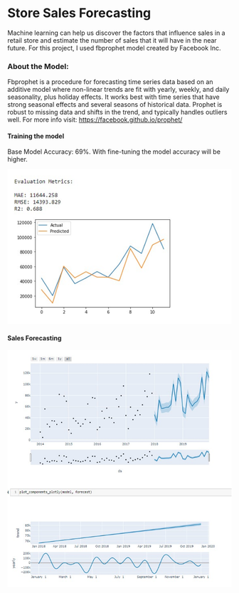 # Store Sales Forecasting

Machine learning can help us discover the factors that influence sales in a retail store and estimate the number of sales that it will have in the near future. For this project, I used fbprophet model created by Facebook Inc.

### About the Model:
Fbprophet is a procedure for forecasting time series data based on an additive model where non-linear trends are fit with yearly, weekly, and daily seasonality, plus holiday effects. It works best with time series that have strong seasonal effects and several seasons of historical data. Prophet is robust to missing data and shifts in the trend, and typically handles outliers well. For more info visit: https://facebook.github.io/prophet/


#### Training the model
Base Model Accuracy: 69%. With fine-tuning the model accuracy will be higher.

![images](images/train_model.jpg)


#### Sales Forecasting
![images](images/forecast.jpg)
